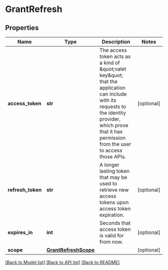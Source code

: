 # GrantRefresh

## Properties
Name | Type | Description | Notes
------------ | ------------- | ------------- | -------------
**access_token** | **str** | The access token acts as a kind of \&quot;valet key\&quot; that the application can include with its requests to the identity provider, which prove that it has permission from the user to access those APIs. | [optional] 
**refresh_token** | **str** | A longer lasting token that may be used to retrieve new access tokens upon access token expiration. | [optional] 
**expires_in** | **int** | Seconds that access token is valid for from now. | [optional] 
**scope** | [**GrantRefreshScope**](GrantRefreshScope.md) |  | [optional] 

[[Back to Model list]](../README.md#documentation-for-models) [[Back to API list]](../README.md#documentation-for-api-endpoints) [[Back to README]](../README.md)


